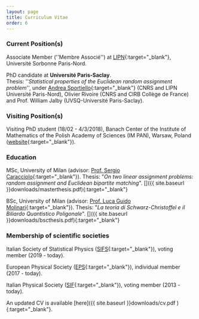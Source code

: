 ```yaml
---
layout: page
title: Curriculum Vitae
order: 6
---
```

<!--- TOC
{:toc}-->

<!-- To uncomment and sanitize after September, hopefully -->


### Current Position(s)

Associate Member (''Membre Associé'') at [LIPN](https://lipn.univ-paris13.fr/){:target="\_blank"}, Université Sorbonne Paris-Nord.

PhD candidate at **Université Paris-Saclay**.<br/> Thesis: ''_Statistical properties of the Euclidean random assignment problem_'', under [Andrea Sportiello](https://lipn.univ-paris13.fr/~sportiello/index_eng.html){:target="\_blank"} (CNRS and LIPN Université Paris-Nord), Olivier Rivoire (CNRS and CIRB Collège de France) and Prof. William Jalby (UVSQ-Université Paris-Saclay).

<!--Jury composition: qui la lista dei membri del Jury de These-->

### Visiting Position(s)

Visiting PhD student (18/02 - 4/3/2018), Banach Center of the Institute of Mathematics of the Polish Academy of Sciences (IM PAN), Warsaw, Poland
 ([website](https://www.impan.pl/en/activities/banach-center){:target="\_blank"}).


### Education

 <!--PhD, Paris-Saclay University-->

MSc, University of Milan (advisor: [Prof. Sergio Caracciolo](http://pcteserver.mi.infn.it/~caraccio/){:target="\_blank"}).
Thesis: "_On two linear assignment problems: random assignment and Euclidean bipartite matching_". [<i class="fa fa-file-pdf-o" aria-hidden="true"></i>]({{  site.baseurl }}downloads/masterthesis.pdf){:target="\_blank"}

BSc, University of Milan (advisor: [Prof. Luca Guido Molinari](http://wwwteor.mi.infn.it/~molinari/){:target="\_blank"}).
Thesis: "_La teoria di Schwarz-Christoffel e il Biliardo Quantistico Poligonale_". [<i class="fa fa-file-pdf-o" aria-hidden="true"></i>]({{  site.baseurl }}downloads/bscthesis.pdf){:target="_blank"}

<!--
### Education

-- _Master of Science_ ("Laurea Magistrale") in Theoretical Physics, **Università degli Studi di Milano**, Milan, Italy. Thesis supervisor: [Prof. Sergio Caracciolo](http://pcteserver.mi.infn.it/~caraccio/){:target="\_blank"}. Grade: 110/110 "summa cum laude". Thesis: "On two linear assignment problems: random assignment and Euclidean bipartite matching" ([pdf]({{  site.baseurl }}downloads/masterthesis.pdf){:target="\_blank"}).

<!--
: Title: "_On two linear assignment problems: random assignment and Euclidean bipartite matching_" [pdf]({{  site.baseurl }}downloads/masterthesis.pdf){:target="_blank"}
: Date of Thesis defense: _Tuesday 12 April 2016_
: Supervisor: _[Prof. Sergio Caracciolo](http://pcteserver.mi.infn.it/~caraccio/){:target="_blank"}_
: Assistant Supervisor: _[Gabriele Sicuro, PhD](https://gabrielesicuro.wordpress.com/){:target="_blank"}_  
-->
<!--
-- _Bachelor of Science_ ("Laurea Triennale") in Physics, 110/110, **Università degli Studi di Milano**, Milan, Italy.
Thesis supervisor: [Prof. Luca Guido Molinari](http://wwwteor.mi.infn.it/~molinari/){:target="\_blank"}. Grade: 110/110.
-->
<!--
: Title: "_La teoria di Schwarz-Christoffel e il Biliardo Quantistico Poligonale_" [pdf]({{  site.baseurl }}downloads/bscthesis.pdf){:target="_blank"}
: Date of Thesis defense: _Tuesday 23 October 2012_
: Supervisor: _[Prof. Luca Guido Molinari](http://wwwteor.mi.infn.it/~molinari/){:target="_blank"}_
-->
<!--

-- High School Diploma, 81/100
: _Liceo Scientifico Statale 'Paolo Frisi'_, Monza, 20900 MI, Italy
: Date of oral examination: _Monday 13 July 2009_
-->

### Membership of scientific societies

 Italian Society of Statistical Physics ([SIFS](https://www.fisicastatistica.org){:target="\_blank"}), voting member (2019 - today).

 European Physical Society ([EPS](https://www.eps.org/){:target="\_blank"}), individual member (2017 - today).

 Italian Physical Society ([SIF](https://www.sif.it){:target="\_blank"}), voting member (2013 - today).


An updated CV is available [here]({{  site.baseurl }}downloads/cv.pdf ){:target="\_blank"}.
